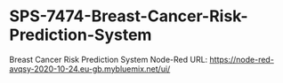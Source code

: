 # SPS-7474-Breast-Cancer-Risk-Prediction-System
Breast Cancer Risk Prediction System
Node-Red URL:
https://node-red-avqsy-2020-10-24.eu-gb.mybluemix.net/ui/
